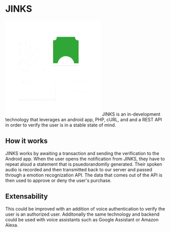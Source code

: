 # JINKS
![alt text](logo.png)
JINKS is an in-development technology that leverages an android app, PHP, cURL, and and a REST API in order to verify the user is in a stable state of mind.

## How it works
JINKS works by awaiting a transaction and sending the verification to the Android app. When the user opens the notification from JINKS, they have to repeat aloud a statement that is psuedorandomlly generated. Their spoken audio is recorded and then transmitted back to our server and passed through a emotion recognization API. The data that comes out of the API is then used to approve or deny the user's purchase.

## Extensability
This could be improved with an addition of voice authentication to verify the user is an authorized user. Additonally the same technology and backend could be used with voice assistants such as Google Assistant or Amazon Alexa. 
